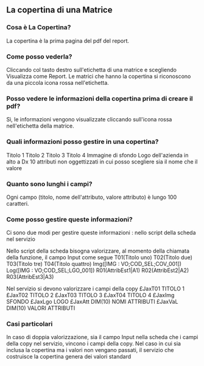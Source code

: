 ## La copertina di una Matrice
### Cosa è La Copertina?
La copertina è la prima pagina del pdf del report.

### Come posso vederla?
Cliccando col tasto destro sull'etichetta di una matrice e scegliendo Visualizza come Report.
Le matrici che hanno la copertina si riconoscono da una piccola icona rossa nell'etichetta.

### Posso vedere le informazioni della copertina prima di creare il pdf?
Sì, le informazioni vengono visualizzate cliccando sull'icona rossa nell'etichetta della matrice.

### Quali informazioni posso gestire in una copertina?
Titolo 1
Titolo 2
Titolo 3
Titolo 4
Immagine di sfondo
Logo dell'azienda in alto a Dx
10 attributi non oggettizzati in cui posso scegliere sia il nome che il valore

### Quanto sono lunghi i campi?
Ogni campo (titolo, nome dell'attributo, valore attributo) è lungo 100 caratteri.

### Come posso gestire queste informazioni?
Ci sono due modi per gestire queste informazioni : 
nello script della scheda
nel servizio

Nello script della scheda bisogna valorizzare, al momento della chiamata della funzione, il campo Input come segue
T01(Titolo uno) T02(Titolo due) T03(Titolo tre) T04(Titolo quattro) Img([IMG : VO;COD_SEL;COV_001]) Log([IMG : VO;COD_SEL;LGO_001]) R01(AttribEst1|A1) R02(AttribEst2|A2) R03(AttribEst3|A3)

Nel servizio si devono valorizzare i campi della copy
      £JaxT01 TITOLO 1
      £JaxT02 TITOLO 2
      £JaxT03 TITOLO 3
      £JaxT04 TITOLO 4
      £JaxImg SFONDO
      £JaxLgo LOGO
      £JaxAtt    DIM(10) NOMI ATTRIBUTI
      £JaxVaL   DIM(10) VALORI ATTRIBUTI

### Casi particolari
In caso di doppia valorizzazione, sia il campo Input nella scheda che i campi della copy nel servizio, vincono i campi della copy.
Nel caso in cui sia inclusa la copertina ma i valori non vengano passati, il servizio che costruisce la copertina genera dei valori standard
